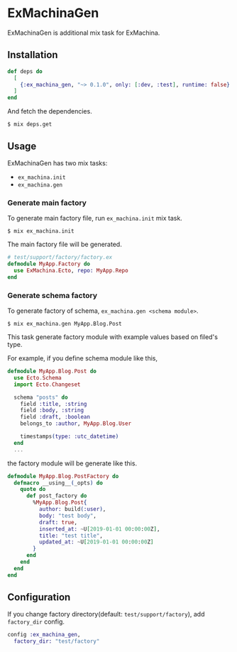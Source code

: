 # ExMachinaGen

ExMachinaGen is additional mix task for ExMachina.

## Installation

```elixir
def deps do
  [
    {:ex_machina_gen, "~> 0.1.0", only: [:dev, :test], runtime: false}
  ]
end
```

And fetch the dependencies.

```
$ mix deps.get
```

## Usage

ExMachinaGen has two mix tasks:

- `ex_machina.init`
- `ex_machina.gen`

### Generate main factory

To generate main factory file, run `ex_machina.init` mix task.

```
$ mix ex_machina.init
```

The main factory file will be generated.

```elixir
# test/support/factory/factory.ex
defmodule MyApp.Factory do
  use ExMachina.Ecto, repo: MyApp.Repo
end
```

### Generate schema factory

To generate factory of schema, `ex_machina.gen <schema module>`.

```
$ mix ex_machina.gen MyApp.Blog.Post
```

This task generate factory module with example values based on filed's type.

For example, if you define schema module like this,
```elixir
defmodule MyApp.Blog.Post do
  use Ecto.Schema
  import Ecto.Changeset

  schema "posts" do
    field :title, :string
    field :body, :string
    field :draft, :boolean
    belongs_to :author, MyApp.Blog.User

    timestamps(type: :utc_datetime)
  end
  ...
```

the factory module will be generate like this.

```elixir
defmodule MyApp.Blog.PostFactory do
  defmacro __using__(_opts) do
    quote do
      def post_factory do
        %MyApp.Blog.Post{
          author: build(:user),
          body: "test body",
          draft: true,
          inserted_at: ~U[2019-01-01 00:00:00Z],
          title: "test title",
          updated_at: ~U[2019-01-01 00:00:00Z]
        }
      end
    end
  end
end
```

## Configuration

If you change factory directory(default: `test/support/factory`), add `factory_dir` config.

```elixir
config :ex_machina_gen,
  factory_dir: "test/factory"
```
